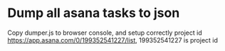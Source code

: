# Dump all asana tasks to json

Copy dumper.js to browser console, and setup correctly project id
https://app.asana.com/0/199352541227/list, 199352541227 is project id
